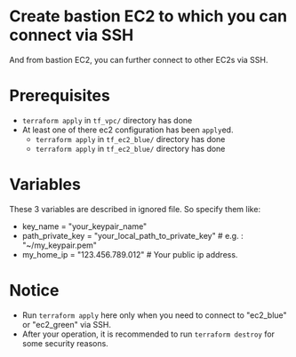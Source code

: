# Create bastion EC2 to which you can connect via SSH
And from bastion EC2, you can further connect to other EC2s via SSH.

# Prerequisites
- `terraform apply` in `tf_vpc/` directory has done
- At least one of there ec2 configuration has been `apply`ed.
  - `terraform apply` in `tf_ec2_blue/` directory has done
  - `terraform apply` in `tf_ec2_blue/` directory has done

# Variables
These 3 variables are described in ignored file. So specify them like:
- key_name         = "your_keypair_name"
- path_private_key = "your_local_path_to_private_key" # e.g. : "~/my_keypair.pem"
- my_home_ip       = "123.456.789.012"                # Your public ip address.

# Notice
- Run `terraform apply` here only when you need to connect to "ec2_blue" or "ec2_green" via SSH.
- After your operation, it is recommended to run `terraform destroy` for some security reasons.